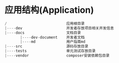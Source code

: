 应用结构(Application)
=============================


```php
/                           应用根目录
|----dev                    开发者存放项目相关开发信息
|----docs                   文档目录
       |----dev-document    开发者文档               
       |----md              用户指南md    
|----src                    源码存放目录
|----tests                  单元测试存放目录
|----vendor                 composer安装依赖包目录

```